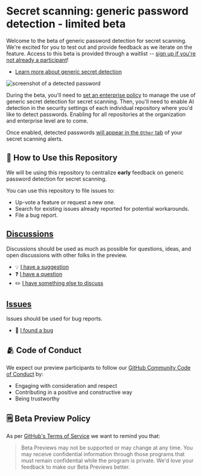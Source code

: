 # Secret scanning: generic password detection - limited beta

Welcome to the beta of generic password detection for secret scanning. We're excited for you to test out and provide feedback as we iterate on the feature. Access to this beta is provided through a waitlist -- [sign up if you're not already a participant](https://github.com/features/preview/security)!  

* [Learn more about generic secret detection](https://docs.github.com/en/code-security/secret-scanning/about-the-detection-of-generic-secrets-with-secret-scanning)

![screenshot of a detected password](https://github.com/courtneycl/cocotests-protected/assets/3474250/a48cf707-fd5e-46c8-b273-b2746ebf6861)

During the beta, you'll need to [set an enterprise policy](https://docs.github.com/en/enterprise-cloud@latest/admin/policies/enforcing-policies-for-your-enterprise/enforcing-policies-for-code-security-and-analysis-for-your-enterprise#enforcing-a-policy-to-manage-the-use-of-generic-secret-detection-for-secret-scanning-in-your-enterprises-repositories) to manage the use of generic secret detection for secret scanning. Then, you'll need to enable AI detection in the security settings of each individual repository where you'd like to detect passwords. Enabling for all repositories at the organization and enterprise level are to come. 

Once enabled, detected passwords [will appear in the `Other` tab](https://docs.github.com/en/enterprise-cloud@latest/code-security/secret-scanning/managing-alerts-from-secret-scanning#viewing-alerts-for-generic-secrets-detected-using-ai) of your secret scanning alerts. 

## 🔗 How to Use this Repository

We will be using this repository to centralize **early** feedback on generic password detection for secret scanning.

You can use this repository to file issues to:
- Up-vote a feature or request a new one.
- Search for existing issues already reported for potential workarounds.
- File a bug report.

## **[Discussions](https://github.com/github-early-access/secret-scanning-password-detection/discussions)** 

Discussions should be used as much as possible for questions, ideas, and open discussions with other folks in the preview. <!-- Change out repo name in discussions link -->

- 💡 [I have a suggestion](https://github.com/github-early-access/secret-scanning-password-detection/discussions/categories/ideas)
- ❓ [I have a question](https://github.com/github-early-access/secret-scanning-password-detection/discussions/categories/q-a)
- ✏️ [I have something else to discuss](https://github.com/github-early-access/secret-scanning-password-detection/discussions/categories/general)

## **[Issues](https://github.com/github-early-access/secret-scanning-password-detection/issues)**

Issues should be used for bug reports. <!-- Change out repo name in issues link -->

- 🐞 [I found a bug](https://github.com/github-early-access/secret-scanning-password-detection/issues/new?assignees=&labels=bug&template=bug-template.yml)



## 🫂 Code of Conduct

We expect our preview participants to follow our [GitHub Community Code of Conduct](https://docs.github.com/en/site-policy/github-terms/github-community-code-of-conduct) by:

- Engaging with consideration and respect
- Contributing in a positive and constructive way
- Being trustworthy

## 🗒️ Beta Preview Policy

As per [GitHub's Terms of Service](https://docs.github.com/en/github/site-policy/github-terms-of-service#j-beta-previews) we want to remind you that:

> Beta Previews may not be supported or may change at any time. You may receive confidential information through those programs that must remain confidential while the program is private. We'd love your feedback to make our Beta Previews better.



